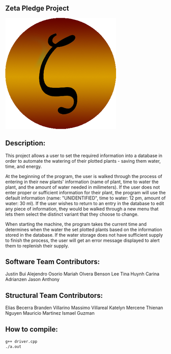 ## Zeta Pledge Project

<img src="Theta_Tau_Zeta_Pledge_Class.png" alt="My cool logo"/>

## Description:

This project allows a user to set the required information into a database in order to automate the watering of their plotted plants - saving them water, time, and energy.

At the beginning of the program, the user is walked through the process of entering in their new plants' information (name of plant, time to water the plant, and the amount of water needed in milimeters). If the user does not enter proper or sufficient information for their plant, the program will use the default information (name: "UNIDENTIFIED", time to water: 12 pm, amount of water: 30 ml). If the user wishes to return to an entry in the database to edit any piece of information, they would be walked through a new menu that lets them select the distinct variant that they choose to change.

When starting the machine, the program takes the current time and determines when the water the set plotted plants based on the information stored in the database. If the water storage does not have sufficient supply to finish the process, the user will get an error message displayed to alert them to replenish their supply.

## Software Team Contributors:

Justin Bui
Alejendro Osorio
Mariah Olvera
Benson Lee
Tina Huynh
Carina Adrianzen
Jason Anthony

## Structural Team Contributors:

Elias Becerra
Branden Villarino
Massimo Villareal
Katelyn Mercene
Thienan Nguyen
Mauricio Martinez
Ismael Guzman

## How to compile:

    g++ driver.cpp
    ./a.out

